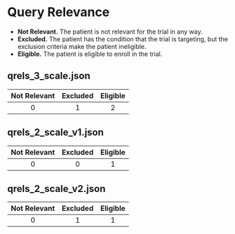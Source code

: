 # Query Relevance

- **Not Relevant.** The patient is not relevant for the trial in any way.
- **Excluded.** The patient has the condition that the trial is targeting, but the exclusion criteria make
  the patient ineligible.
- **Eligible.** The patient is eligible to enroll in the trial.

## qrels_3_scale.json

| Not Relevant | Excluded | Eligible |
|:------------:|:--------:|:--------:|
|      0       |    1     |    2     |

## qrels_2_scale_v1.json

| Not Relevant | Excluded | Eligible |
|:------------:|:--------:|:--------:|
|      0       |    0     |    1     |

## qrels_2_scale_v2.json

| Not Relevant | Excluded | Eligible |
|:------------:|:--------:|:--------:|
|      0       |    1     |    1     |
